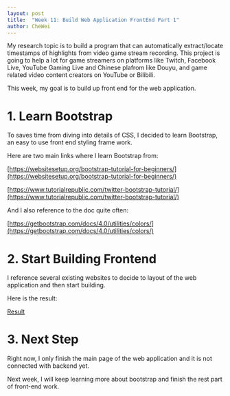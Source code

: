 ```yaml
---
layout: post
title:  "Week 11: Build Web Application FrontEnd Part 1"
author: CheWei
---
```

My research topic is to build a program that can automatically extract/locate timestamps of highlights from video game stream recording.
This project is going to help a lot for game streamers on platforms like Twitch, Facebook Live, YouTube Gaming Live and Chinese plafrom like Douyu, and game related video content creators on YouTube or Bilibili.

This week, my goal is to build up front end for the web application.

# 1. Learn Bootstrap

To saves time from diving into details of CSS, I decided to learn Bootstrap, an easy to use front end styling frame work.

Here are two main links where I learn Bootstrap from:

[https://websitesetup.org/bootstrap-tutorial-for-beginners/](https://websitesetup.org/bootstrap-tutorial-for-beginners/)

[https://www.tutorialrepublic.com/twitter-bootstrap-tutorial/](https://www.tutorialrepublic.com/twitter-bootstrap-tutorial/)

And I also reference  to the doc quite often:

[https://getbootstrap.com/docs/4.0/utilities/colors/](https://getbootstrap.com/docs/4.0/utilities/colors/)

# 2. Start Building Frontend

I reference several existing websites to decide to layout of the web application and then start building.

Here is the result:

[Result](../images/week11/test.html)

# 3. Next Step

Right now, I only finish the main page of the web application and it is not connected with backend yet.

Next week, I will keep learning more about bootstrap and finish the rest part of front-end work.